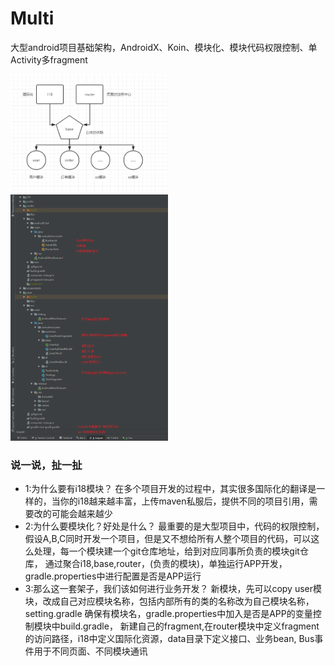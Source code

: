 # Multi
大型android项目基础架构，AndroidX、Koin、模块化、模块代码权限控制、单Activity多fragment


<img src="screenshots/liucheng.jpg" width = "50%"/> <img src="screenshots/shuoming.jpg" width = "50%"/>

### 说一说，扯一扯
* 1:为什么要有i18模块？
在多个项目开发的过程中，其实很多国际化的翻译是一样的，当你的i18越来越丰富，上传maven私服后，提供不同的项目引用，需要改的可能会越来越少
* 2:为什么要模块化？好处是什么？
最重要的是大型项目中，代码的权限控制，假设A,B,C同时开发一个项目，但是又不想给所有人整个项目的代码，可以这么处理，每一个模块建一个git仓库地址，给到对应同事所负责的模块git仓库，
通过聚合i18,base,router，(负责的模块)，单独运行APP开发，gradle.properties中进行配置是否是APP运行
* 3:那么这一套架子，我们该如何进行业务开发？
新模块，先可以copy user模块，改成自己对应模块名称，包括内部所有的类的名称改为自己模块名称，
setting.gradle 确保有模块名，gradle.properties中加入是否是APP的变量控制模块中build.gradle，
新建自己的fragment,在router模块中定义fragment的访问路径，i18中定义国际化资源，data目录下定义接口、业务bean,
Bus事件用于不同页面、不同模块通讯



